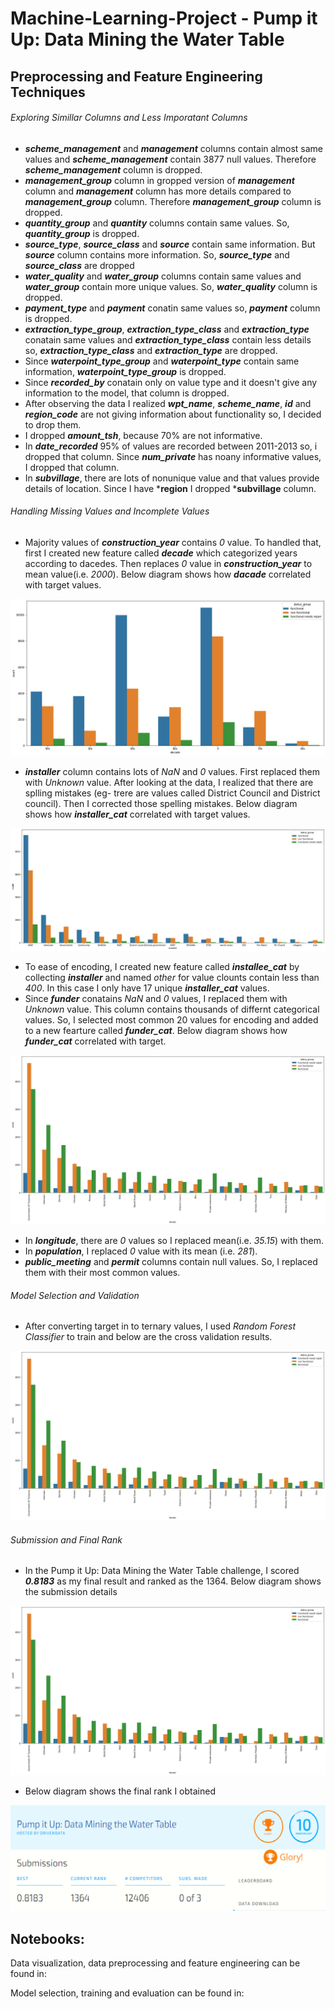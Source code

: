 # Machine-Learning-Project - Pump it Up: Data Mining the Water Table

## Preprocessing and Feature Engineering Techniques

###### Exploring Simillar Columns and Less Imporatant Columns

- ***scheme_management*** and ***management*** columns contain almost same values and ***scheme_management*** contain 3877 null values. Therefore ***scheme_management*** column is dropped.
- ***management_group*** column in gropped version of ***management*** column and ***management*** column has more details compared to ***management_group*** column. Therefore ***management_group*** column is dropped.
- ***quantity_group*** and ***quantity*** columns contain same values. So, ***quantity_group*** is dropped.
- ***source_type***, ***source_class*** and ***source*** contain same information. But ***source*** column contains more information. So, ***source_type*** and ***source_class*** are dropped
- ***water_quality*** and ***water_group*** columns contain same values and ***water_group*** contain more unique values. So, ***water_quality*** column is dropped.
- ***payment_type*** and ***payment*** conatin same values so, ***payment*** column is dropped.
- ***extraction_type_group***, ***extraction_type_class*** and ***extraction_type*** conatain same values and ***extraction_type_class*** contain less details so, ***extraction_type_class*** and ***extraction_type*** are dropped. 
- Since ***waterpoint_type_group*** and ***waterpoint_type*** contain same information, ***waterpoint_type_group*** is dropped.
- Since ***recorded_by*** conatain only on value type and it doesn't give any information to the model, that column is dropped.
- After observing the data I realized ***wpt_name***, ***scheme_name***, ***id*** and ***region_code*** are not giving information about functionality so, I decided to drop them.
- I dropped ***amount_tsh***, because 70% are not informative.
- In ***date_recorded*** 95% of values are recorded between 2011-2013 so, i dropped that column. Since ***num_private*** has noany informative values, I dropped that column.
- In ***subvillage***, there are lots of nonunique value and that values provide details of location. Since I have ***region** I dropped ***subvillage** column. 

###### Handling Missing Values and Incomplete Values

- Majority values of ***construction_year*** contains *0* value. To handled that, first I created new feature called ***decade*** which categorized years according to dacedes. Then replaces *0* value in ***construction_year*** to mean value(i.e. *2000*). Below diagram shows how ***dacade*** correlated with target values.
 
 ![dacade and target values](https://github.com/kashyapaniyarepola/Machine-Learning-Project/blob/main/diagram%201%20-%20dacade%20and%20target%20value.png)
 
 - ***installer*** column contains lots of *NaN* and *0* values. First replaced them with *Unknown* value. After looking at the data, I realized that there are splling mistakes (eg- trere are values called District Council and District council). Then I corrected those spelling mistakes. Below diagram shows how ***installer_cat*** correlated with target values.

![installer_cat and target values](https://github.com/kashyapaniyarepola/Machine-Learning-Project/blob/main/diagram%202%20-%20installer_cat%20vs%20target%20valu.png)

- To ease of encoding, I created new feature called ***installee_cat*** by collecting ***installer*** and named *other* for value clounts contain less than *400*. In this case I only have 17 unique ***installer_cat*** values.
- Since ***funder*** conatains *NaN* and *0* values, I replaced them with *Unknown* value. This column contains thousands of differnt categorical values. So, I selected most common 20 values for encoding and added to a new fearture called ***funder_cat***. Below diagram shows how ***funder_cat*** correlated with target.

![funder_cat and target values](https://github.com/kashyapaniyarepola/Machine-Learning-Project/blob/main/diagram%203%20-%20funder_cat%20vs%20target%20values.png)

- In ***longitude***, there are *0* values so I replaced mean(i.e. *35.15*) with them.
- In ***population***, I replaced *0* value with its mean (i.e. *281*). 
- ***public_meeting*** and ***permit*** columns contain null values. So, I replaced them with their most common values.

###### Model Selection and Validation

- After converting target in to ternary values,  I used *Random Forest Classifier* to train and below are the cross validation results.

![cross validation](https://github.com/kashyapaniyarepola/Machine-Learning-Project/blob/main/diagram%203%20-%20funder_cat%20vs%20target%20values.png)

###### Submission and Final Rank

- In the Pump it Up: Data Mining the Water Table challenge, I scored ***0.8183*** as my final result and ranked as the 1364. Below diagram shows the submission details

![cross validation](https://github.com/kashyapaniyarepola/Machine-Learning-Project/blob/main/diagram%203%20-%20funder_cat%20vs%20target%20values.png)

- Below diagram shows the final rank I obtained

![final rank](https://github.com/kashyapaniyarepola/Machine-Learning-Project/blob/main/final%20rank.png)


## Notebooks:

Data visualization, data preprocessing and feature engineering can be found in:

Model selection, training and evaluation can be found in:
